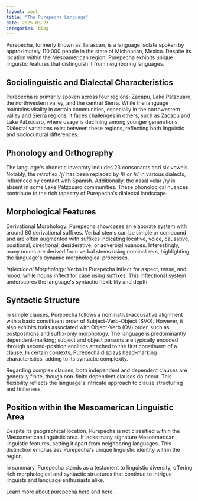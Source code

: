 ```yaml
---
layout: post
title: "The Purepecha Language"
date: 2025-03-23
categories: blog
---
```


Purepecha, formerly known as Tarascan, is a language isolate spoken by approximately 110,000 people in the state of Michoacán, Mexico. Despite its location within the Mesoamerican region, Purepecha exhibits unique linguistic features that distinguish it from neighboring languages.​

## Sociolinguistic and Dialectal Characteristics

Purepecha is primarily spoken across four regions: Zacapu, Lake Pátzcuaro, the northwestern valley, and the central Sierra. While the language maintains vitality in certain communities, especially in the northwestern valley and Sierra regions, it faces challenges in others, such as Zacapu and Lake Pátzcuaro, where usage is declining among younger generations. Dialectal variations exist between these regions, reflecting both linguistic and sociocultural differences.​


## Phonology and Orthography

The language's phonetic inventory includes 23 consonants and six vowels. Notably, the retroflex /ɽ/ has been replaced by /l/ or /r/ in various dialects, influenced by contact with Spanish. Additionally, the nasal velar /ŋ/ is absent in some Lake Pátzcuaro communities. These phonological nuances contribute to the rich tapestry of Purepecha's dialectal landscape.​


## Morphological Features

Derivational Morphology: Purepecha showcases an elaborate system with around 80 derivational suffixes. Verbal stems can be simple or compound and are often augmented with suffixes indicating locative, voice, causative, positional, directional, desiderative, or adverbial nuances. Interestingly, many nouns are derived from verbal stems using nominalizers, highlighting the language's dynamic morphological processes.​


_Inflectional Morphology:_ Verbs in Purepecha inflect for aspect, tense, and mood, while nouns inflect for case using suffixes. This inflectional system underscores the language's syntactic flexibility and depth.​


## Syntactic Structure

In simple clauses, Purepecha follows a nominative-accusative alignment with a basic constituent order of Subject-Verb-Object (SVO). However, it also exhibits traits associated with Object-Verb (OV) order, such as postpositions and suffix-only morphology. The language is predominantly dependent-marking; subject and object persons are typically encoded through second-position enclitics attached to the first constituent of a clause. In certain contexts, Purepecha displays head-marking characteristics, adding to its syntactic complexity.​


Regarding complex clauses, both independent and dependent clauses are generally finite, though non-finite dependent clauses do occur. This flexibility reflects the language's intricate approach to clause structuring and finiteness.​


## Position within the Mesoamerican Linguistic Area

Despite its geographical location, Purepecha is not classified within the Mesoamerican linguistic area. It lacks many signature Mesoamerican linguistic features, setting it apart from neighboring languages. This distinction emphasizes Purepecha's unique linguistic identity within the region.​


In summary, Purepecha stands as a testament to linguistic diversity, offering rich morphological and syntactic structures that continue to intrigue linguists and language enthusiasts alike.​

[Learn more about purepecha here](https://shs.hal.science/halshs-03880946/document) and [here](https://purhepecherka.tripod.com/id9.html).